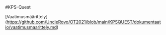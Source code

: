 #KPS-Quest

[Vaatimusmäärittely] (https://github.com/UncleRovo/OT2021/blob/main/KPSQUEST/dokumentaatio/vaatimusmaarittely.md)
